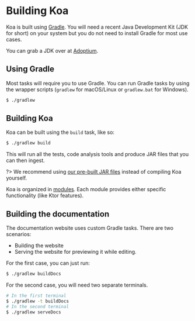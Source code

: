 # Building Koa

Koa is built using [Gradle](https://gradle.org/). You will need a recent Java Development
Kit (JDK for short) on your system but you do not need to install Gradle for most use cases.

You can grab a JDK over at [Adoptium](https://adoptium.net).

## Using Gradle

Most tasks will require you to use Gradle. You can run Gradle tasks by using the wrapper scripts (`gradlew` for
macOS/Linux or `gradlew.bat` for Windows).

```sh
$ ./gradlew
```

## Building Koa

Koa can be built using the `build` task, like so:

```sh
$ ./gradlew build
```

This will run all the tests, code analysis tools and produce JAR files that you can then ingest. 

?> We recommend using [our pre-built JAR files](GettingStarted.md#adding-koa) instead of compiling Koa yourself.

Koa is organized in [modules](GettingStarted.md#modules). Each module provides either specific functionality (like Ktor features).

## Building the documentation

The documentation website uses custom Gradle tasks. There are two scenarios:

* Building the website
* Serving the website for previewing it while editing.

For the first case, you can just run:

```sh
$ ./gradlew buildDocs
```

For the second case, you will need two separate terminals.

```sh
# In the first terminal
$ ./gradlew -t buildDocs
# In the second terminal
$ ./gradlew serveDocs
```
